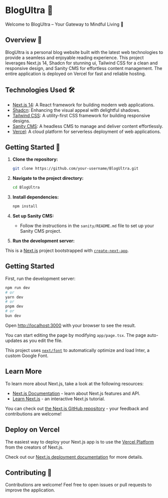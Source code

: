 # BlogUltra 🚀

Welcome to BlogUltra – Your Gateway to Mindful Living 🌟

## Overview 📖

BlogUltra is a personal blog website built with the latest web technologies to provide a seamless and enjoyable reading experience. This project leverages Next.js 14, Shadcn for stunning ui, Tailwind CSS for a clean and responsive design, and Sanity CMS for effortless content management. The entire application is deployed on Vercel for fast and reliable hosting.

## Technologies Used 🛠️

- [Next.js 14](https://nextjs.org/): A React framework for building modern web applications.
- [Shadcn](https://shadcn.com/): Enhancing the visual appeal with delightful shadows.
- [Tailwind CSS](https://tailwindcss.com/): A utility-first CSS framework for building responsive designs.
- [Sanity CMS](https://www.sanity.io/): A headless CMS to manage and deliver content effortlessly.
- [Vercel](https://vercel.com/): A cloud platform for serverless deployment of web applications.

## Getting Started 🚀

1. **Clone the repository:**

    ```bash
    git clone https://github.com/your-username/BlogUltra.git
    ```

2. **Navigate to the project directory:**

    ```bash
    cd BlogUltra
    ```

3. **Install dependencies:**

    ```bash
    npm install
    ```

4. **Set up Sanity CMS:**
    - Follow the instructions in the `sanity/README.md` file to set up your Sanity CMS project.

5. **Run the development server:**

This is a [Next.js](https://nextjs.org/) project bootstrapped with [`create-next-app`](https://github.com/vercel/next.js/tree/canary/packages/create-next-app).

## Getting Started

First, run the development server:

```bash
npm run dev
# or
yarn dev
# or
pnpm dev
# or
bun dev
```

Open [http://localhost:3000](http://localhost:3000) with your browser to see the result.

You can start editing the page by modifying `app/page.tsx`. The page auto-updates as you edit the file.

This project uses [`next/font`](https://nextjs.org/docs/basic-features/font-optimization) to automatically optimize and load Inter, a custom Google Font.

## Learn More

To learn more about Next.js, take a look at the following resources:

- [Next.js Documentation](https://nextjs.org/docs) - learn about Next.js features and API.
- [Learn Next.js](https://nextjs.org/learn) - an interactive Next.js tutorial.

You can check out [the Next.js GitHub repository](https://github.com/vercel/next.js/) - your feedback and contributions are welcome!

## Deploy on Vercel

The easiest way to deploy your Next.js app is to use the [Vercel Platform](https://vercel.com/new?utm_medium=default-template&filter=next.js&utm_source=create-next-app&utm_campaign=create-next-app-readme) from the creators of Next.js.

Check out our [Next.js deployment documentation](https://nextjs.org/docs/deployment) for more details.

## Contributing 🤝

Contributions are welcome! Feel free to open issues or pull requests to improve the application.
